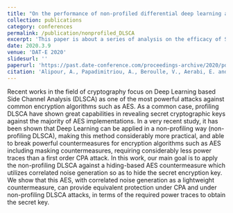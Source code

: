 ```yaml
---
title: "On the performance of non-profiled differential deep learning attacks against an AES encryption algorithm protected using a correlated noise generation based hiding countermeasure"
collection: publications
category: conferences
permalink: /publication/nonprofiled_DLSCA
excerpt: 'This paper is about a series of analysis on the efficacy of SCA countermeasures against some profiled and non-profiled deep learning based side channel analysis attacks.'
date: 2020.3.9
venue: 'DAT-E 2020'
slidesurl: ''
paperurl: 'https://past.date-conference.com/proceedings-archive/2020/pdf/0472.pdf'
citation: 'Alipour, A., Papadimitriou, A., Beroulle, V., Aerabi, E. and Hély, D., 2020, March. On the performance of non-profiled differential deep learning attacks against an AES encryption algorithm protected using a correlated noise generation based hiding countermeasure. In 2020 Design, Automation & Test in Europe Conference & Exhibition (DATE) (pp. 614-617). IEEE.'
---
```


Recent works in the field of cryptography focus on Deep Learning based Side Channel Analysis (DLSCA) as one of the most powerful attacks against common encryption algorithms such as AES. As a common case, profiling DLSCA have shown great capabilities in revealing secret cryptographic keys against the majority of AES implementations. In a very recent study, it has been shown that Deep Learning can be applied in a non-profiling way (non-profiling DLSCA), making this method considerably more practical, and able to break powerful countermeasures for encryption algorithms such as AES including masking countermeasures, requiring considerably less power traces than a first order CPA attack. In this work, our main goal is to apply the non-profiling DLSCA against a hiding-based AES countermeasure which utilizes correlated noise generation so as to hide the secret encryption key. We show that this AES, with correlated noise generation as a lightweight countermeasure, can provide equivalent protection under CPA and under non-profiling DLSCA attacks, in terms of the required power traces to obtain the secret key.
